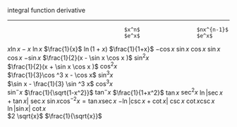   integral                               function               derivative
  -------------------------------------- ---------------------- -------------------------------------
                                         $x^n$                  $nx^{n-1}$
                                         $e^x$                  $e^x$
  $x \ln x - x$                          $\ln x$                $\frac{1}{x}$
                                         $\ln (1+x)$            $\frac{1}{1+x}$
  $-\cos x$                              $\sin x$               $\cos x$
  $\sin x$                               $\cos x$               $-\sin x$
  $\frac{1}{2}(x - \sin  x \cos  x )$    $\sin^2 x$             
  $\frac{1}{2}(x + \sin  x \cos  x )$    $\cos^2 x$             
  $\frac{1}{3}\cos  ^3 x - \cos  x$      $\sin^3 x$             
  $\sin  x - \frac{1}{3} \sin  ^3 x$     $\cos^3 x$             
                                         $\sin^- x$             $\frac{1}{\sqrt{1-x^2}}$
                                         $\tan^- x$             $\frac{1}{1+x^2}$
                                         $\tan x$               $\sec ^2 x$
  $\ln \vert \sec x + \tan x \vert$      $\sec x$               $\sin x \cos^{-2}x = \tan x \sec x$
  $-\ln \lvert \csc x + \cot x \rvert$   $\csc x$               $\cot x \csc x$
  $\ln \vert\sin x\vert$                 $\cot x$               
  $2 \sqrt{x}$                           $\frac{1}{\sqrt{x}}$   
